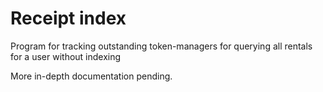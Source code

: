 # Receipt index

Program for tracking outstanding token-managers for querying all rentals for a user without indexing

More in-depth documentation pending.
